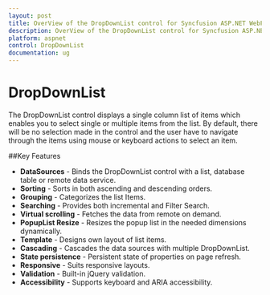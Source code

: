 ```yaml
---
layout: post
title: OverView of the DropDownList control for Syncfusion ASP.NET WebForm
description: OverView of the DropDownList control for Syncfusion ASP.NET WebForm 
platform: aspnet
control: DropDownList
documentation: ug
---
```

# DropDownList

The DropDownList control displays a single column list of items which enables you to select single or multiple items from the list. By default, there will be no selection made in the control and the user have to navigate through the items using mouse or keyboard actions to select an item.

##Key Features

* **DataSources** - Binds the DropDownList control with a list, database table or remote data service. 
* **Sorting** - Sorts in both ascending and descending orders. 
* **Grouping** - Categorizes the list Items. 
* **Searching** - Provides both incremental and Filter Search. 
* **Virtual scrolling** - Fetches the data from remote on demand. 
* **PopupList Resize** - Resizes the popup list in the needed dimensions dynamically. 
* **Template** - Designs own layout of list items. 
* **Cascading** - Cascades the data sources with multiple DropDownList. 
* **State persistence** -  Persistent state of properties on page refresh. 
* **Responsive** -  Suits responsive layouts. 
* **Validation** - Built-in jQuery validation. 
* **Accessibility** - Supports keyboard and ARIA accessibility.